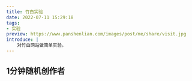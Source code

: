 ```yaml
---
title: 竹白实验
date: 2022-07-11 15:29:18
tags:
- 实验
preview: https://www.panshenlian.com/images/post/me/share/visit.jpg
introduce: |
    对竹白网站做简单实验。
---
```


<link href="https://dns.panshenlian.com/npm/bootstrap@5.1.3/dist/css/bootstrap.min.css" rel="stylesheet" crossorigin="anonymous">
<script type="text/javascript" src="https://dns.panshenlian.com/npm/vue@2/dist/vue.js" ></script>

## 1分钟随机创作者

<div id="zhubai-rand"></div>
